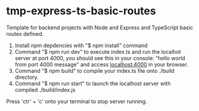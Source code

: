 # tmp-express-ts-basic-routes
Template for backend projects with Node and Express and TypeScript basic routes defined.

1. Install npm depdencies with "$ npm install" command
2. Command "$ npm run dev" to execute index.ts and run the localhot server at port 4000, you should see this in your console: "hello world from port 4000 message" and access [localhost:4000](http://localhost:4000/) in your browser.
3. Command "$ npm build" to compile your index.ts file onto ./build directory.
4. Command "$ npm run start" to launch the localhost server with compiled ./build/index.js

Press 'ctr' + 'c' onto your terminal to stop server running.
